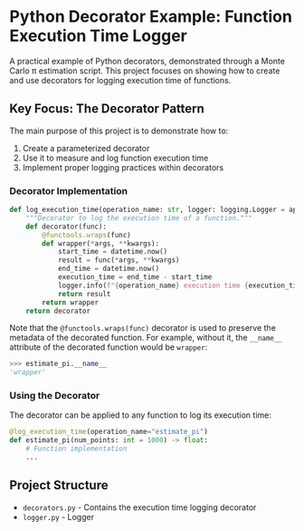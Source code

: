 # Python Decorator Example: Function Execution Time Logger

A practical example of Python decorators, demonstrated through a Monte Carlo π estimation script. This project focuses on showing how to create and use decorators for logging execution time of functions.

## Key Focus: The Decorator Pattern

The main purpose of this project is to demonstrate how to:

1. Create a parameterized decorator
2. Use it to measure and log function execution time
3. Implement proper logging practices within decorators

### Decorator Implementation

```python:decorators.py
def log_execution_time(operation_name: str, logger: logging.Logger = app_logger):
    """Decorator to log the execution time of a function."""
    def decorator(func):
        @functools.wraps(func)
        def wrapper(*args, **kwargs):
            start_time = datetime.now()
            result = func(*args, **kwargs)
            end_time = datetime.now()
            execution_time = end_time - start_time
            logger.info(f"{operation_name} execution time {execution_time}")
            return result
        return wrapper
    return decorator
```

Note that the `@functools.wraps(func)` decorator is used to preserve the metadata of the decorated function. For example, without it, the `__name__` attribute of the decorated function would be `wrapper`:

```python
>>> estimate_pi.__name__
'wrapper'
```

### Using the Decorator

The decorator can be applied to any function to log its execution time:

```python:script.py
@log_execution_time(operation_name="estimate_pi")
def estimate_pi(num_points: int = 1000) -> float:
    # Function implementation
    ...
```

## Project Structure

- `decorators.py` - Contains the execution time logging decorator
- `logger.py` - Logger
